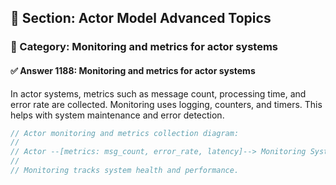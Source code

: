 ## 📘 Section: Actor Model Advanced Topics
### 🔹 Category: Monitoring and metrics for actor systems
#### ✅ Answer 1188: Monitoring and metrics for actor systems

In actor systems, metrics such as message count, processing time, and error rate are collected. Monitoring uses logging, counters, and timers. This helps with system maintenance and error detection.

```rust
// Actor monitoring and metrics collection diagram:
//
// Actor --[metrics: msg_count, error_rate, latency]--> Monitoring System
//
// Monitoring tracks system health and performance.
```
